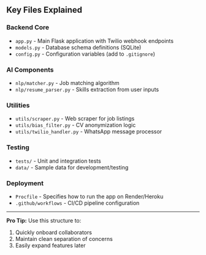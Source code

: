
## Key Files Explained

### Backend Core
- `app.py` - Main Flask application with Twilio webhook endpoints  
- `models.py` - Database schema definitions (SQLite)  
- `config.py` - Configuration variables (add to `.gitignore`)  

### AI Components
- `nlp/matcher.py` - Job matching algorithm  
- `nlp/resume_parser.py` - Skills extraction from user inputs  

### Utilities
- `utils/scraper.py` - Web scraper for job listings  
- `utils/bias_filter.py` - CV anonymization logic  
- `utils/twilio_handler.py` - WhatsApp message processor  

### Testing
- `tests/` - Unit and integration tests  
- `data/` - Sample data for development/testing  

### Deployment
- `Procfile` - Specifies how to run the app on Render/Heroku  
- `.github/workflows` - CI/CD pipeline configuration  

---

**Pro Tip:** Use this structure to:
1. Quickly onboard collaborators
2. Maintain clean separation of concerns
3. Easily expand features later
